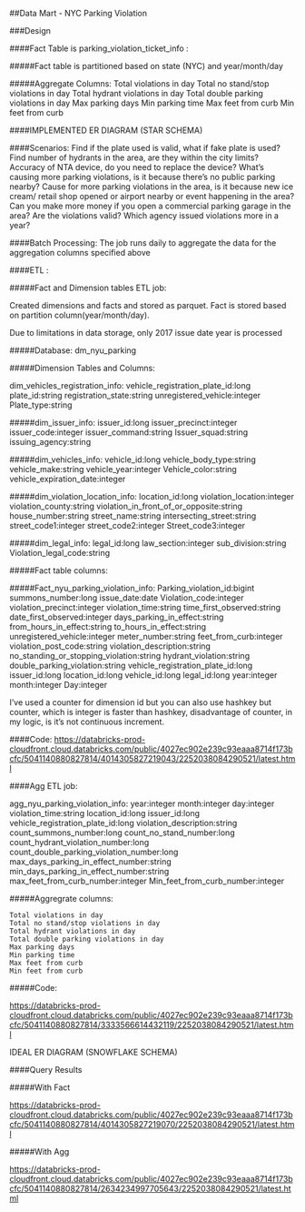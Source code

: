 ##Data Mart - NYC Parking Violation 

###Design

####Fact Table is parking_violation_ticket_info :

#####Fact table is partitioned based on state (NYC) and year/month/day

#####Aggregate Columns:
Total violations in day
Total no stand/stop violations in day
Total hydrant violations in day
Total double parking violations in day
Max parking days
Min parking time
Max feet from curb
Min feet from curb


####IMPLEMENTED ER DIAGRAM (STAR SCHEMA)

		


####Scenarios:
Find if the plate used is valid, what if fake plate is used?
Find number of hydrants in the area, are they within the city limits?
Accuracy of NTA device, do you need to replace the device?
What’s causing more parking violations, is it because there’s no public parking nearby?
Cause for more parking violations in the area, is it because new ice cream/ retail shop opened or airport nearby or event happening in the area?
Can you make more money if you open a commercial parking garage in the area?
Are the violations valid?
Which agency issued violations more in a year?


####Batch Processing:
	The job runs daily to aggregate the data for the aggregation columns specified above

####ETL :
	
#####Fact and Dimension tables ETL job:


Created dimensions and facts and stored as parquet. Fact is stored based on partition column(year/month/day).

Due to limitations in data storage, only 2017  issue date year is processed 

#####Database:
	dm_nyu_parking

#####Dimension Tables and Columns:
	
dim_vehicles_registration_info:
vehicle_registration_plate_id:long
plate_id:string
registration_state:string
unregistered_vehicle:integer
Plate_type:string

#####dim_issuer_info:
issuer_id:long
issuer_precinct:integer
issuer_code:integer
issuer_command:string
Issuer_squad:string
issuing_agency:string


#####dim_vehicles_info:
vehicle_id:long
vehicle_body_type:string
vehicle_make:string
vehicle_year:integer
Vehicle_color:string
vehicle_expiration_date:integer


#####dim_violation_location_info:
location_id:long
violation_location:integer
violation_county:string
violation_in_front_of_or_opposite:string
house_number:string
street_name:string
intersecting_street:string
street_code1:integer
street_code2:integer
Street_code3:integer


#####dim_legal_info:
legal_id:long
law_section:integer
sub_division:string
Violation_legal_code:string


#####Fact table columns:

#####Fact_nyu_parking_violation_info:
Parking_violation_id:bigint
summons_number:long
issue_date:date
Violation_code:integer
violation_precinct:integer
violation_time:string
time_first_observed:string
date_first_observed:integer
days_parking_in_effect:string
from_hours_in_effect:string
to_hours_in_effect:string
unregistered_vehicle:integer
meter_number:string
feet_from_curb:integer
violation_post_code:string
violation_description:string
no_standing_or_stopping_violation:string
hydrant_violation:string
double_parking_violation:string
vehicle_registration_plate_id:long
issuer_id:long
location_id:long
vehicle_id:long
legal_id:long
year:integer
month:integer
Day:integer



I’ve used a counter for dimension id but you can also use hashkey but counter, which is integer is faster than hashkey, disadvantage of counter, in my logic, is it’s not continuous increment.  

####Code:
  https://databricks-prod-cloudfront.cloud.databricks.com/public/4027ec902e239c93eaaa8714f173bcfc/5041140880827814/4014305827219043/2252038084290521/latest.html


####Agg ETL job:

agg_nyu_parking_violation_info:
year:integer
month:integer
day:integer
violation_time:string
location_id:long
issuer_id:long
vehicle_registration_plate_id:long
violation_description:string
count_summons_number:long
count_no_stand_number:long
count_hydrant_violation_number:long
count_double_parking_violation_number:long
max_days_parking_in_effect_number:string
min_days_parking_in_effect_number:string
max_feet_from_curb_number:integer
Min_feet_from_curb_number:integer
	

#####Aggregrate columns:
    
    Total violations in day
    Total no stand/stop violations in day
    Total hydrant violations in day
    Total double parking violations in day
    Max parking days
    Min parking time
    Max feet from curb
    Min feet from curb


#####Code:

https://databricks-prod-cloudfront.cloud.databricks.com/public/4027ec902e239c93eaaa8714f173bcfc/5041140880827814/3333566614432119/2252038084290521/latest.html

IDEAL ER DIAGRAM (SNOWFLAKE SCHEMA)



####Query Results

#####With Fact 

https://databricks-prod-cloudfront.cloud.databricks.com/public/4027ec902e239c93eaaa8714f173bcfc/5041140880827814/4014305827219070/2252038084290521/latest.html


#####With Agg

https://databricks-prod-cloudfront.cloud.databricks.com/public/4027ec902e239c93eaaa8714f173bcfc/5041140880827814/2634234997705643/2252038084290521/latest.html





